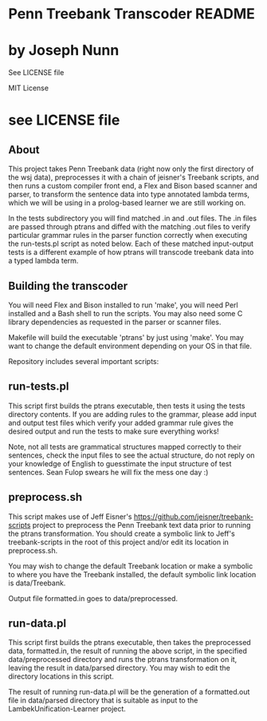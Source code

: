 # Penn Treebank Transcoder README
# by Joseph Nunn

See LICENSE file

MIT License

see LICENSE file
=======
About
-----

This project takes Penn Treebank data (right now only the first directory of the wsj data), preprocesses it with a chain of jeisner's Treebank scripts, and then runs a custom compiler front end, a Flex and Bison based scanner and parser, to transform the sentence data into type annotated lambda terms, which we will be using in a prolog-based learner we are still working on.

In the tests subdirectory you will find matched .in and .out files.  The .in files are passed through ptrans and diffed with the matching .out files to verify particular grammar rules in the parser function correctly when executing the run-tests.pl script as noted below.  Each of these matched input-output tests is a different example of how ptrans will transcode treebank data into a typed lambda term.

Building the transcoder
-----------------------
You will need Flex and Bison installed to run 'make', you will need Perl installed and a Bash shell to run the scripts.  You may also need some C library dependencies as requested in the parser or scanner files.

Makefile will build the executable 'ptrans' by just using 'make'.
You may want to change the default environment depending on your OS in that file.

Repository includes several important scripts:

run-tests.pl   
------------
This script first builds the ptrans executable, then tests it using the tests directory contents.  If you are adding rules to the grammar, please add input and output test files which verify your added grammar rule gives the desired output and run the tests to make sure everything works!

Note, not all tests are grammatical structures mapped correctly to their sentences, check the input files to see the actual structure, do not reply on your knowledge of English to guesstimate the input structure of test sentences.  Sean Fulop swears he will fix the mess one day :)

preprocess.sh
-------------
This script makes use of Jeff Eisner's https://github.com/jeisner/treebank-scripts project to preprocess the Penn Treebank text data prior to running the ptrans transformation.  You should create a symbolic link to Jeff's treebank-scripts in the root of this project and/or edit its location in preprocess.sh.  

You may wish to change the default Treebank location or make a symbolic to where you have the Treebank installed, the default symbolic link location is data/Treebank.  

Output file formatted.in goes to data/preprocessed.

run-data.pl
-----------
This script first builds the ptrans executable, then takes the preprocessed data, formatted.in, the result of running the above script, in the specified data/preprocessed directory and runs the ptrans transformation on it, leaving the result in data/parsed directory.  You may wish to edit the directory locations in this script.

The result of running run-data.pl will be the generation of a formatted.out file in data/parsed directory that is suitable as input to the LambekUnification-Learner project.
